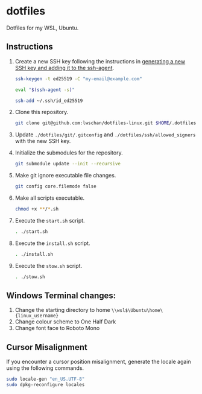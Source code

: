 # dotfiles

Dotfiles for my WSL, Ubuntu.

## Instructions

1. Create a new SSH key following the instructions in [generating a new SSH key and adding it to the ssh-agent](https://docs.github.com/en/authentication/connecting-to-github-with-ssh/generating-a-new-ssh-key-and-adding-it-to-the-ssh-agent).

   ```bash
   ssh-keygen -t ed25519 -C "my-email@example.com"
   ```

   ```bash
   eval "$(ssh-agent -s)"
   ```

   ```bash
   ssh-add ~/.ssh/id_ed25519
   ```

2. Clone this repository.

   ```bash
   git clone git@github.com:lwschan/dotfiles-linux.git $HOME/.dotfiles
   ```

3. Update `./dotfiles/git/.gitconfig` and `./dotfiles/ssh/allowed_signers` with the new SSH key.

4. Initialize the submodules for the repository.

   ```bash
   git submodule update --init --recursive
   ```

5. Make git ignore executable file changes.

   ```bash
   git config core.filemode false
   ```

6. Make all scripts executable.

   ```bash
   chmod +x **/*.sh
   ```

7. Execute the `start.sh` script.

   ```bash
   . ./start.sh
   ```

8. Execute the `install.sh` script.

   ```bash
   . ./install.sh
   ```

9. Execute the `stow.sh` script.

   ```bash
   . ./stow.sh
   ```

## Windows Terminal changes:

1. Change the starting directory to home `\\wsl$\Ubuntu\home\{linux_username}`
2. Change colour scheme to One Half Dark
3. Change font face to Roboto Mono

## Cursor Misalignment

If you encounter a cursor position misalignment, generate the locale again using the following commands.

```bash
sudo locale-gen "en_US.UTF-8"
sudo dpkg-reconfigure locales
```
